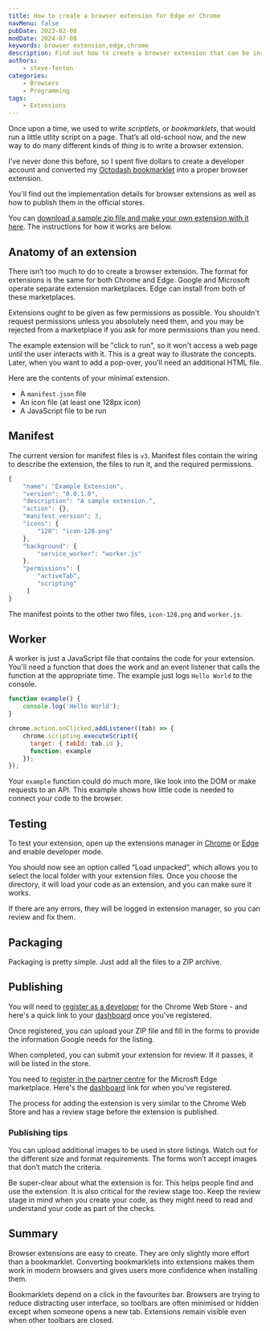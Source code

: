 ```yaml
---
title: How to create a browser extension for Edge or Chrome
navMenu: false
pubDate: 2022-02-08
modDate: 2024-07-08
keywords: browser extension,edge,chrome
description: Find out how to create a browser extension that can be installed on Edge or Chrome.
authors:
    - steve-fenton
categories:
    - Browsers
    - Programming
tags:
    - Extensions
---
```


Once upon a time, we used to write *scriptlets*, or *bookmarklets*, that would run a little utlity script on a page. That’s all old-school now, and the new way to do many different kinds of *thing* is to write a browser extension.

I’ve never done this before, so I spent five dollars to create a developer account and converted my [Octodash bookmarklet](/blog/2016/05/highlight-versions-on-octopus-deploy-dashboard/) into a proper browser extension.

You'll find out the implementation details for browser extensions as well as how to publish them in the official stores.

You can [download a sample zip file and make your own extension with it here](/img/2022/02/example.zip). The instructions for how it works are below.

## Anatomy of an extension

There isn’t too much to do to create a browser extension. The format for extensions is the same for both Chrome and Edge. Google and Microsoft operate separate extension marketplaces. Edge can install from both of these marketplaces.

Extensions ought to be given as few permissions as possible. You shouldn't request permissions unless you absolutely need them, and you may be rejected from a marketplace if you ask for more permissions than you need.

The example extension will be "click to run", so it won't access a web page until the user interacts with it. This is a great way to illustrate the concepts. Later, when you want to add a pop-over, you'll need an additional HTML file.

Here are the contents of your minimal extension.

- A `manifest.json` file
- An icon file (at least one 128px icon)
- A JavaScript file to be run

## Manifest

The current version for manifest files is `v3`. Manifest files contain the wiring to describe the extension, the files to run it, and the required permissions.

```javascript
{
    "name": "Example Extension", 
    "version": "0.0.1.0",
    "description": "A sample extension.",
    "action": {},
    "manifest_version": 3,
    "icons": {
        "128": "icon-128.png"
    },
	"background": {
        "service_worker": "worker.js"
    },
    "permissions": [
        "activeTab",
        "scripting"
     ]
}
```

The manifest points to the other two files, `icon-128.png` and `worker.js`.

## Worker

A worker is just a JavaScript file that contains the code for your extension. You'll need a function that does the work and an event listener that calls the function at the appropriate time. The example just logs `Hello World` to the console.

```javascript
function example() {
    console.log('Hello World');
}

chrome.action.onClicked.addListener((tab) => {
    chrome.scripting.executeScript({
      target: { tabId: tab.id },
      function: example
    });
});
```

Your `example` function could do much more, like look into the DOM or make requests to an API. This example shows how little code is needed to connect your code to the browser.

## Testing

To test your extension, open up the extensions manager in [Chrome](chrome://extensions) or [Edge](edge://extensions/) and enable developer mode.

You should now see an option called “Load unpacked”, which allows you to select the local folder with your extension files. Once you choose the directory, it will load your code as an extension, and you can make sure it works.

If there are any errors, they will be logged in extension manager, so you can review and fix them.

## Packaging

Packaging is pretty simple. Just add all the files to a ZIP archive.

## Publishing

You will need to [register as a developer](https://developer.chrome.com/docs/webstore/register/) for the Chrome Web Store - and here's a quick link to your [dashboard](https://chrome.google.com/u/1/webstore/devconsole/) once you've registered.

Once registered, you can upload your ZIP file and fill in the forms to provide the information Google needs for the listing.

When completed, you can submit your extension for review. If it passes, it will be listed in the store.

You need to [register in the partner centre](https://partner.microsoft.com/) for the Microsft Edge marketplace. Here's the [dashboard](https://partner.microsoft.com/en-us/dashboard/microsoftedge/overview) link for when you've registered.

The process for adding the extension is very similar to the Chrome Web Store and has a review stage before the extension is published.

### Publishing tips

You can upload additional images to be used in store listings. Watch out for the different size and format requirements. The forms won’t accept images that don’t match the criteria.

Be super-clear about what the extension is for. This helps people find and use the extension. It is also critical for the review stage too. Keep the review stage in mind when you create your code, as they might need to read and understand your code as part of the checks.

## Summary

Browser extensions are easy to create. They are only slightly more effort than a bookmarklet. Converting bookmarklets into extensions makes them work in modern browsers and gives users more confidence when installing them.

Bookmarklets depend on a click in the favourites bar. Browsers are trying to reduce distracting user interface, so toolbars are often minimised or hidden except when someone opens a new tab. Extensions remain visible even when other toolbars are closed.
